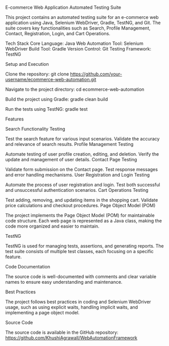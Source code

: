 E-commerce Web Application Automated Testing Suite 

This project contains an automated testing suite for an e-commerce web application using Java, Selenium WebDriver, Gradle, TestNG, and Git. The suite covers key functionalities such as Search, Profile Management, Contact, Registration, Login, and Cart Operations.


Tech Stack
Core Language: Java
Web Automation Tool: Selenium WebDriver
Build Tool: Gradle
Version Control: Git
Testing Framework: TestNG



Setup and Execution

Clone the repository:
git clone https://github.com/your-username/ecommerce-web-automation.git

Navigate to the project directory:
cd ecommerce-web-automation

Build the project using Gradle:
gradle clean build

Run the tests using TestNG:
gradle test


Features

Search Functionality Testing

Test the search feature for various input scenarios.
Validate the accuracy and relevance of search results.
Profile Management Testing

Automate testing of user profile creation, editing, and deletion.
Verify the update and management of user details.
Contact Page Testing

Validate form submission on the Contact page.
Test response messages and error handling mechanisms.
User Registration and Login Testing

Automate the process of user registration and login.
Test both successful and unsuccessful authentication scenarios.
Cart Operations Testing

Test adding, removing, and updating items in the shopping cart.
Validate price calculations and checkout procedures.
Page Object Model (POM)

The project implements the Page Object Model (POM) for maintainable code structure. Each web page is represented as a Java class, making the code more organized and easier to maintain.

TestNG

TestNG is used for managing tests, assertions, and generating reports. The test suite consists of multiple test classes, each focusing on a specific feature.

Code Documentation

The source code is well-documented with comments and clear variable names to ensure easy understanding and maintenance.

Best Practices

The project follows best practices in coding and Selenium WebDriver usage, such as using explicit waits, handling implicit waits, and implementing a page object model.

Source Code

The source code is available in the GitHub repository:
https://github.com/KhushiAgrawall/WebAutomationFramework
